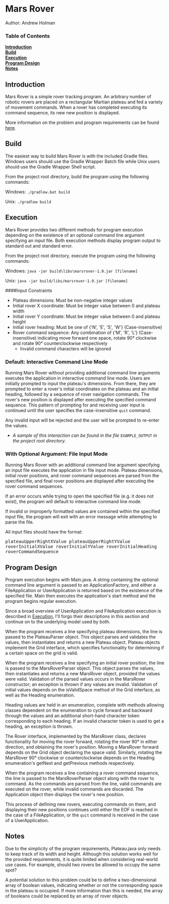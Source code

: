 # Mars Rover
Author: Andrew Holman

### Table of Contents
**[Introduction](#introduction)**<br>
**[Build](#build)**<br>
**[Execution](#execution)**<br>
**[Program Design](#program-design)**<br>
**[Notes](#notes)**<br>

## Introduction
Mars Rover is a simple rover tracking program. An arbitrary number of robotic rovers are placed on a rectangular Martian
plateau and fed a variety of movement commands. When a rover has completed executing its command sequence, its new
new position is displayed. 

More information on the problem and program requirements can be found 
[here](https://code.google.com/archive/p/marsrovertechchallenge/).

## Build
The easiest way to build Mars Rover is with the included Gradle files. Windows users should use the Gradle Wrapper Batch
file while Unix users should use the Gradle Wrapper Shell script.

From the project root directory, build the program using the following commands: 

Windows: `./gradlew.bat build`

Unix: `./gradlew build`

## Execution
Mars Rover provides two different methods for program execution depending on the existence of an optional command line
argument specifying an input file. Both execution methods display program output to standard out and standard error.

From the project root directory, execute the program using the following commands: 

Windows: `java -jar build\libs\marsrover-1.0.jar [filename]`

Unix: `java -jar build/libs/marsrover-1.0.jar [filename]`

####Input Constraints
* Plateau dimensions: Must be non-negative integer values
* Initial rover X coordinate: Must be integer value between 0 and plateau width
* Initial rover Y coordinate: Must be integer value between 0 and plateau height
* Initial rover heading: Must be one of {'N', 'E', 'S', 'W'} (Case-insensitive)
* Rover command sequence: Any combination of {'M', 'R', 'L'} (Case-insensitive) indicating move forward one space,
rotate 90&deg; clockwise and rotate 90&deg; counterclockwise respectively
    * Invalid command characters will be ignored

### Default: Interactive Command Line Mode
Running Mars Rover without providing additional command line arguments executes the application in interactive command 
line mode. Users are initially prompted to input the plateau's dimensions. From there, they are prompted to enter a 
rover's initial coordinates on the plateau and an initial heading, followed by a sequence of rover navigation commands. 
The rover's new position is displayed after executing the specified command sequence. This pattern of prompting for and 
receiving user input is continued until the user specifies the case-insensitive `quit` command.

Any invalid input will be rejected and the user will be prompted to re-enter the values.

* _A sample of this interaction can be found in the file_ `EXAMPLE_OUTPUT` _in the project root directory._

### With Optional Argument: File Input Mode
Running Mars Rover with an additional command line argument specifying an input file executes the application in file 
input mode. Plateau dimensions, initial rover positions, and rover command sequences are parsed from the specified file,
and final rover positions are displayed after executing the rover command sequences. 

If an error occurs while trying to open the specified file (e.g. it does not exist), the program will default to
interactive command line mode. 

If invalid or improperly formatted values are contained within the specified input file, the program will exit with an 
error message while attempting to parse the file. 

All input files should have the format: 

<pre>plateauUpperRightXValue plateauUpperRightYValue 
roverInitialXValue roverInitialYValue roverInitialHeading
roverCommandSequence
</pre>

## Program Design
Program execution begins with Main.java. A string containing the optional command line argument is passed to an 
ApplicationFactory, and either a FileApplication or UserApplication is returned based on the existence of the specified 
file. Main then executes the application's start method and the program begins regular execution. 

Since a broad overview of UserApplication and FileApplication execution is described in [Execution](#execution), I'll 
forgo their descriptions in this section and continue on to the underlying model used by both. 

When the program receives a line specifying plateau dimensions, the line is passed to the PlateauParser object. This
object parses and validates the values, then instantiates and returns a new Plateau object. Plateau objects implement
the Grid interface, which specifies functionality for determining if a certain space on the grid is valid.

When the program receives a line specifying an initial rover position, the line is passed to the MarsRoverParser object. 
This object parses the values, then instantiates and returns a new MarsRover object, provided the values were valid. 
Validation of the parsed values occurs in the MarsRover constructor; an exception is thrown if any values are invalid. 
Validation of initial values depends on the isValidSpace method of the Grid interface, as well as the Heading
enumeration.

Heading values are held in an enumeration, complete with methods allowing classes dependent on the enumeration to cycle
forward and backward through the values and an additional short-hand character token corresponding to each heading. If
an invalid character token is used to get a heading, an exception is thrown. 

The Rover interface, implemented by the MarsRover class, declares functionality for moving the rover forward, rotating
the rover 90&deg; in either direction, and obtaining the rover's position. Moving a MarsRover forward depends on the
Grid object declaring the space valid. Similarly, rotating the MarsRover 90&deg; clockwise or counterclockwise depends
on the Heading enumeration's getNext and getPrevious methods respectively. 

When the program receives a line containing a rover command sequence, the line is passed to the MarsRoverParser object
along with the rover to command. As the commands are parsed from the line, valid commands are executed on the rover,
while invalid commands are discarded. The Application object then displays the rover's new position. 

This process of defining new rovers, executing commands on them, and displaying their new positions continues until 
either the EOF is reached in the case of a FileApplication, or the `quit` command is received in the case of a 
UserApplication.

## Notes
Due to the simplicity of the program requirements, Plateau.java only needs to keep track of its width and height. 
Although this solution works well for the provided requirements, it is quite limited when considering real-world 
use cases. For example, should two rovers be allowed to occupy the same spot? 

A potential solution to this problem could be to define a two-dimensional array of boolean values, indicating whether or 
not the corresponding space in the plateau is occupied. If more information than this is needed, the array of booleans 
could be replaced by an array of rover objects.
